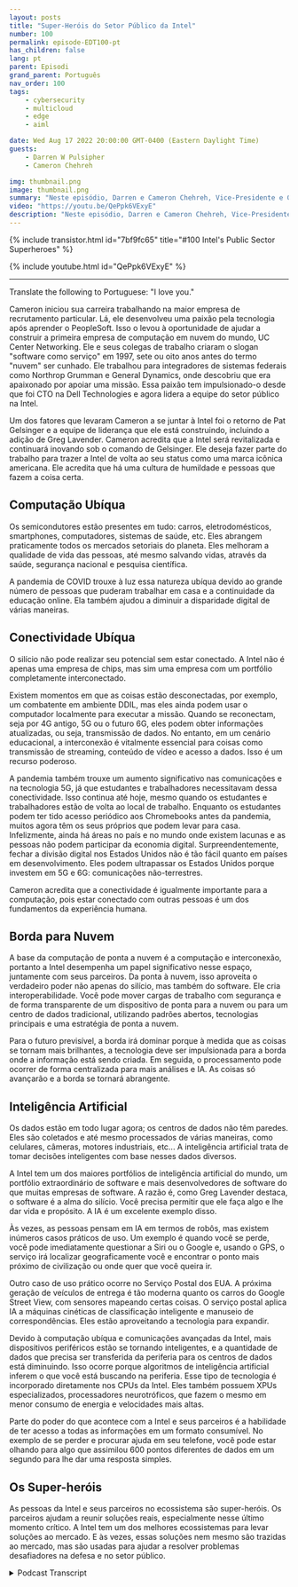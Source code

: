 ```yaml
---
layout: posts
title: "Super-Heróis do Setor Público da Intel"
number: 100
permalink: episode-EDT100-pt
has_children: false
lang: pt
parent: Episodi
grand_parent: Português
nav_order: 100
tags:
    - cybersecurity
    - multicloud
    - edge
    - aiml

date: Wed Aug 17 2022 20:00:00 GMT-0400 (Eastern Daylight Time)
guests:
    - Darren W Pulsipher
    - Cameron Chehreh

img: thumbnail.png
image: thumbnail.png
summary: "Neste episódio, Darren e Cameron Chehreh, Vice-Presidente e Gerente Geral do Setor Público, Intel, falam sobre os superpoderes da Intel: computação ubiqua, conectividade pervasiva, da borda à nuvem e inteligência artificial."
video: "https://youtu.be/QePpk6VExyE"
description: "Neste episódio, Darren e Cameron Chehreh, Vice-Presidente e Gerente Geral do Setor Público, Intel, falam sobre os superpoderes da Intel: computação ubiqua, conectividade pervasiva, da borda à nuvem e inteligência artificial."
---
```


<div>
{% include transistor.html id="7bf9fc65" title="#100 Intel's Public Sector Superheroes" %}

{% include youtube.html id="QePpk6VExyE" %}
</div>

---

Translate the following to Portuguese: "I love you."

Cameron iniciou sua carreira trabalhando na maior empresa de recrutamento particular. Lá, ele desenvolveu uma paixão pela tecnologia após aprender o PeopleSoft. Isso o levou à oportunidade de ajudar a construir a primeira empresa de computação em nuvem do mundo, UC Center Networking. Ele e seus colegas de trabalho criaram o slogan "software como serviço" em 1997, sete ou oito anos antes do termo "nuvem" ser cunhado. Ele trabalhou para integradores de sistemas federais como Northrop Grumman e General Dynamics, onde descobriu que era apaixonado por apoiar uma missão. Essa paixão tem impulsionado-o desde que foi CTO na Dell Technologies e agora lidera a equipe do setor público na Intel.

Um dos fatores que levaram Cameron a se juntar à Intel foi o retorno de Pat Gelsinger e a equipe de liderança que ele está construindo, incluindo a adição de Greg Lavender. Cameron acredita que a Intel será revitalizada e continuará inovando sob o comando de Gelsinger. Ele deseja fazer parte do trabalho para trazer a Intel de volta ao seu status como uma marca icônica americana. Ele acredita que há uma cultura de humildade e pessoas que fazem a coisa certa.

## Computação Ubíqua

Os semicondutores estão presentes em tudo: carros, eletrodomésticos, smartphones, computadores, sistemas de saúde, etc. Eles abrangem praticamente todos os mercados setoriais do planeta. Eles melhoram a qualidade de vida das pessoas, até mesmo salvando vidas, através da saúde, segurança nacional e pesquisa científica.

A pandemia de COVID trouxe à luz essa natureza ubíqua devido ao grande número de pessoas que puderam trabalhar em casa e a continuidade da educação online. Ela também ajudou a diminuir a disparidade digital de várias maneiras.

## Conectividade Ubíqua

O silício não pode realizar seu potencial sem estar conectado. A Intel não é apenas uma empresa de chips, mas sim uma empresa com um portfólio completamente interconectado.

Existem momentos em que as coisas estão desconectadas, por exemplo, um combatente em ambiente DDIL, mas eles ainda podem usar o computador localmente para executar a missão. Quando se reconectam, seja por 4G antigo, 5G ou o futuro 6G, eles podem obter informações atualizadas, ou seja, transmissão de dados. No entanto, em um cenário educacional, a interconexão é vitalmente essencial para coisas como transmissão de streaming, conteúdo de vídeo e acesso a dados. Isso é um recurso poderoso.

A pandemia também trouxe um aumento significativo nas comunicações e na tecnologia 5G, já que estudantes e trabalhadores necessitavam dessa conectividade. Isso continua até hoje, mesmo quando os estudantes e trabalhadores estão de volta ao local de trabalho. Enquanto os estudantes podem ter tido acesso periódico aos Chromebooks antes da pandemia, muitos agora têm os seus próprios que podem levar para casa. Infelizmente, ainda há áreas no país e no mundo onde existem lacunas e as pessoas não podem participar da economia digital. Surpreendentemente, fechar a divisão digital nos Estados Unidos não é tão fácil quanto em países em desenvolvimento. Eles podem ultrapassar os Estados Unidos porque investem em 5G e 6G: comunicações não-terrestres.

Cameron acredita que a conectividade é igualmente importante para a computação, pois estar conectado com outras pessoas é um dos fundamentos da experiência humana.

## Borda para Nuvem

A base da computação de ponta a nuvem é a computação e interconexão, portanto a Intel desempenha um papel significativo nesse espaço, juntamente com seus parceiros. Da ponta à nuvem, isso aproveita o verdadeiro poder não apenas do silício, mas também do software. Ele cria interoperabilidade. Você pode mover cargas de trabalho com segurança e de forma transparente de um dispositivo de ponta para a nuvem ou para um centro de dados tradicional, utilizando padrões abertos, tecnologias principais e uma estratégia de ponta a nuvem.

Para o futuro previsível, a borda irá dominar porque à medida que as coisas se tornam mais brilhantes, a tecnologia deve ser impulsionada para a borda onde a informação está sendo criada. Em seguida, o processamento pode ocorrer de forma centralizada para mais análises e IA. As coisas só avançarão e a borda se tornará abrangente.

## Inteligência Artificial

Os dados estão em todo lugar agora; os centros de dados não têm paredes. Eles são coletados e até mesmo processados ​​de várias maneiras, como celulares, câmeras, motores industriais, etc... A inteligência artificial trata de tomar decisões inteligentes com base nesses dados diversos.

A Intel tem um dos maiores portfólios de inteligência artificial do mundo, um portfólio extraordinário de software e mais desenvolvedores de software do que muitas empresas de software. A razão é, como Greg Lavender destaca, o software é a alma do silício. Você precisa permitir que ele faça algo e lhe dar vida e propósito. A IA é um excelente exemplo disso.

Às vezes, as pessoas pensam em IA em termos de robôs, mas existem inúmeros casos práticos de uso. Um exemplo é quando você se perde, você pode imediatamente questionar a Siri ou o Google e, usando o GPS, o serviço irá localizar geograficamente você e encontrar o ponto mais próximo de civilização ou onde quer que você queira ir.

Outro caso de uso prático ocorre no Serviço Postal dos EUA. A próxima geração de veículos de entrega é tão moderna quanto os carros do Google Street View, com sensores mapeando certas coisas. O serviço postal aplica IA a máquinas cinéticas de classificação inteligente e manuseio de correspondências. Eles estão aproveitando a tecnologia para expandir.

Devido à computação ubíqua e comunicações avançadas da Intel, mais dispositivos periféricos estão se tornando inteligentes, e a quantidade de dados que precisa ser transferida da periferia para os centros de dados está diminuindo. Isso ocorre porque algoritmos de inteligência artificial inferem o que você está buscando na periferia. Esse tipo de tecnologia é incorporado diretamente nos CPUs da Intel. Eles também possuem XPUs especializados, processadores neurotróficos, que fazem o mesmo em menor consumo de energia e velocidades mais altas.

Parte do poder do que acontece com a Intel e seus parceiros é a habilidade de ter acesso a todas as informações em um formato consumível. No exemplo de se perder e procurar ajuda em seu telefone, você pode estar olhando para algo que assimilou 600 pontos diferentes de dados em um segundo para lhe dar uma resposta simples.

## Os Super-heróis

As pessoas da Intel e seus parceiros no ecossistema são super-heróis. Os parceiros ajudam a reunir soluções reais, especialmente nesse último momento crítico. A Intel tem um dos melhores ecossistemas para levar soluções ao mercado. E às vezes, essas soluções nem mesmo são trazidas ao mercado, mas são usadas para ajudar a resolver problemas desafiadores na defesa e no setor público.



<details>
<summary> Podcast Transcript </summary>

<p></p>

</details>
